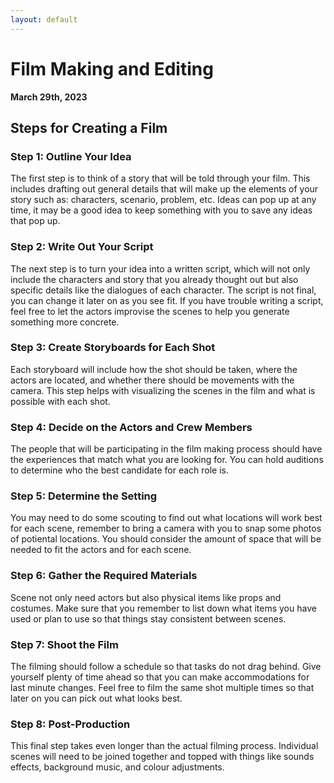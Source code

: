 ```yaml
---
layout: default
---
```


# **Film Making and Editing**
**March 29th, 2023**

## Steps for Creating a Film

### Step 1: Outline Your Idea

The first step is to think of a story that will be told through your film. This includes drafting out general details that will make up the elements of your story such as: characters, scenario, problem, etc. Ideas can pop up at any time, it may be a good idea to keep something with you to save any ideas that pop up.

### Step 2: Write Out Your Script

The next step is to turn your idea into a written script, which will not only include the characters and story that you already thought out but also specific details like the dialogues of each character. The script is not final, you can change it later on as you see fit. If you have trouble writing a script, feel free to let the actors improvise the scenes to help you generate something more concrete.

### Step 3: Create Storyboards for Each Shot

Each storyboard will include how the shot should be taken, where the actors are located, and whether there should be movements with the camera. This step helps with visualizing the scenes in the film and what is possible with each shot.

### Step 4: Decide on the Actors and Crew Members

The people that will be participating in the film making process should have the experiences that match what you are looking for. You can hold auditions to determine who the best candidate for each role is.

### Step 5: Determine the Setting

You may need to do some scouting to find out what locations will work best for each scene, remember to bring a camera with you to snap some photos of potiental locations. You should consider the amount of space that will be needed to fit the actors and for each scene.

### Step 6: Gather the Required Materials

Scene not only need actors but also physical items like props and costumes. Make sure that you remember to list down what items you have used or plan to use so that things stay consistent between scenes.

### Step 7: Shoot the Film

The filming should follow a schedule so that tasks do not drag behind. Give yourself plenty of time ahead so that you can make accommodations for last minute changes. Feel free to film the same shot multiple times so that later on you can pick out what looks best.

### Step 8: Post-Production

This final step takes even longer than the actual filming process. Individual scenes will need to be joined together and topped with things like sounds effects, background music, and colour adjustments.